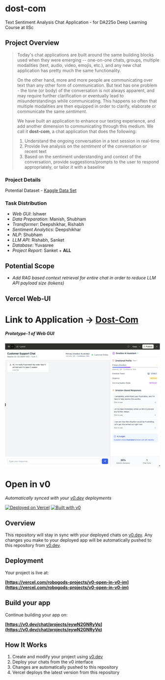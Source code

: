 # dost-com
Text Sentiment Analysis Chat Application - for DA225o Deep Learning Course at IISc

## Project Overview
> Today's chat applications are built around the same building blocks used when they were emerging -- one-on-one chats, groups, multiple modalities (text, audio, video, emojis, etc.), and any new chat application has pretty much the same functionality.
>
> On the other hand, more and more people are communicating over text than any other form of communication. But text has one problem - the tone (or body) of the conversation is not always apparent, and may require further clarification or eventually lead to misunderstandings while communicating. This happens so often that multiple modalities are then equipped in order to clarify, elaborate or communicate the same *sentiment*.
>
> We have built an application to enhance our texting experience, and add another dimension to communicating through this medium. We call it **dost-com**, a chat application that does the following:
>
> 1. Understand the ongoing conversation in a text session in real-time
> 2. Provide live analysis on the *sentiment* of the conversation or recent text
> 3. Based on the sentiment understanding and context of the conversation, provide suggestions/prompts to the user to respond appropriately, or tailor it with a baseline

### Project Details
Potential Dataset - [Kaggle Data Set](https://www.kaggle.com/datasets/parulpandey/emotion-dataset?select=training.csv)

### Task Distribution
- *Web GUI*: Ishwer
- *Data Preparation*: Manish, Shubham
- *Transformer*: Deepshikhar, Rishabh
- *Sentiment Analytics*: Deepshikhar
- *NLP*: Shubham
- *LLM API*: Rishabh, Sanket
- *Database*: Yuvasree
- *Project Report*: Sanket + **ALL**

## Potential Scope
- *Add RAG based context retrieval for entire chat in order to reduce LLM API payload size (tokens)*

## Vercel Web-UI

# Link to Application -> [Dost-Com](https://dostcom.vercel.app/)

##### Prototype-1 of Web GUI
![Chat application with sentiment analysis](/images/prototype-1.png)

# Open in v0

*Automatically synced with your [v0.dev](https://v0.dev) deployments*

[![Deployed on Vercel](https://img.shields.io/badge/Deployed%20on-Vercel-black?style=for-the-badge&logo=vercel)](https://vercel.com/robogods-projects/v0-open-in-v0-im)
[![Built with v0](https://img.shields.io/badge/Built%20with-v0.dev-black?style=for-the-badge)](https://v0.dev/chat/projects/eywN2GNRyVq)

## Overview

This repository will stay in sync with your deployed chats on [v0.dev](https://v0.dev).
Any changes you make to your deployed app will be automatically pushed to this repository from [v0.dev](https://v0.dev).

## Deployment

Your project is live at:

**[https://vercel.com/robogods-projects/v0-open-in-v0-im](https://vercel.com/robogods-projects/v0-open-in-v0-im)**

## Build your app

Continue building your app on:

**[https://v0.dev/chat/projects/eywN2GNRyVq](https://v0.dev/chat/projects/eywN2GNRyVq)**

## How It Works

1. Create and modify your project using [v0.dev](https://v0.dev)
2. Deploy your chats from the v0 interface
3. Changes are automatically pushed to this repository
4. Vercel deploys the latest version from this repository
